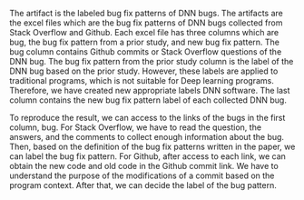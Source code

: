 The artifact is the labeled bug fix patterns of DNN bugs.  The artifacts are the excel files which are the bug fix patterns of DNN bugs collected from Stack Overflow and Github. Each excel file has three columns which are bug, the bug fix pattern from a prior study, and new bug fix pattern. The bug column contains Github commits or Stack Overflow questions of the DNN bug. The bug fix pattern from the prior study column is the label of the DNN bug based on the prior study. However, these labels are applied to traditional programs, which is not suitable for Deep learning programs. Therefore, we have created new appropriate labels DNN software. The last column contains the new bug fix pattern label of each collected DNN bug.

To reproduce the result, we can access to the links of the bugs in the first column, bug. For Stack Overflow, we have to read the question, the answers, and the comments to collect enough information about the bug. Then, based on the definition of the bug fix patterns written in the paper, we can label the bug fix pattern. For Github, after access to each link, we can obtain the new code and old code in the Github commit link. We have to understand the purpose of the modifications of a commit based on the program context. After that, we can decide the label of the bug pattern. 
